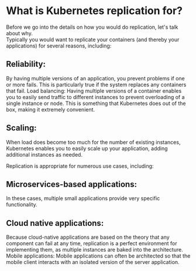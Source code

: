 # What is Kubernetes replication for?


Before we go into the details on how you would do replication, let's talk about why.  
Typically you would want to replicate your containers (and thereby your applications) for several reasons, including:
## Reliability:
By having multiple versions of an application, you prevent problems if one or more fails.  This is particularly true if the system replaces any containers that fail.
Load balancing: Having multiple versions of a container enables you to easily send traffic to different instances to prevent overloading of a single instance or node. This is something that Kubernetes does out of the box, making it extremely convenient.
## Scaling: 
When load does become too much for the number of existing instances, Kubernetes enables you to easily scale up your application, adding additional instances as needed.


Replication is appropriate for numerous use cases, including:
## Microservices-based applications: 
In these cases, multiple small applications provide very specific functionality.
## Cloud native applications: 
Because cloud-native applications are based on the theory that any component can fail at any time, replication is a perfect environment for implementing them, as multiple instances are baked into the architecture.
Mobile applications: Mobile applications can often be architected so that the mobile client interacts with an isolated version of the server application.
